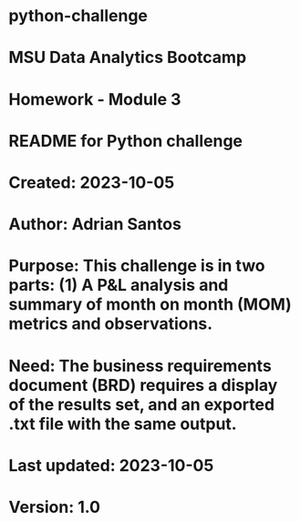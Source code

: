 # python-challenge

# MSU Data Analytics Bootcamp
# Homework - Module 3

# README for Python challenge

# Created: 2023-10-05
# Author: Adrian Santos

# Purpose: This challenge is in two parts: (1) A P&L analysis and summary of month on month (MOM) metrics and observations.
# Need: The business requirements document (BRD) requires a display of the results set, and an exported .txt file with the same output.

# Last updated: 2023-10-05
# Version: 1.0
